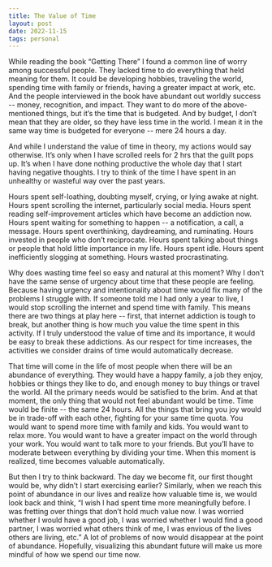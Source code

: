 ```yaml
---
title: The Value of Time
layout: post
date: 2022-11-15
tags: personal
---
```

<p style="color: rgb(26, 26, 26)" class="body"><span>While reading the book “Getting There” I found a common line of worry among successful people. They lacked time to do everything that held meaning for them. It could be developing hobbies, traveling the world, spending time with family or friends, having a greater impact at work, etc. And the people interviewed in the book have abundant out worldly success -- money, recognition, and impact. They want to do more of the above-mentioned things, but it’s the time that is budgeted. And by budget, I don’t mean that they are older, so they have less time in the world. I mean it in the same way time is budgeted for everyone -- mere 24 hours a day. </span></p><p class="body"><span>And while I understand the value of time in theory, my actions would say otherwise. It’s only when I have scrolled reels for 2 hrs that the guilt pops up. It’s when I have done nothing productive the whole day that I start having negative thoughts. I try to think of the time I have spent in an unhealthy or wasteful way over the past years.</span></p><p class="body"><span>Hours spent self-loathing, doubting myself, crying, or lying awake at night. Hours spent scrolling the internet, particularly social media. Hours spent reading self-improvement articles which have become an addiction now. Hours spent waiting for something to happen -- a notification, a call, a message. Hours spent overthinking, daydreaming, and ruminating. Hours invested in people who don’t reciprocate. Hours spent talking about things or people that hold little importance in my life. Hours spent idle. Hours spent inefficiently slogging at something. Hours wasted procrastinating. </span></p><p class="body"><span>Why does wasting time feel so easy and natural at this moment? Why I don’t have the same sense of urgency about time that these people are feeling. Because having urgency and intentionality about time would fix many of the problems I struggle with. If someone told me I had only a year to live, I would stop scrolling the internet and spend time with family. This means there are two things at play here -- first, that internet addiction is tough to break, but another thing is how much you value the time spent in this activity. If I truly understood the value of time and its importance, it would be easy to break these addictions. As our respect for time increases, the activities we consider drains of time would automatically decrease.</span></p><p class="body"><span>That time will come in the life of most people when there will be an abundance of everything. They would have a happy family, a job they enjoy, hobbies or things they like to do, and enough money to buy things or travel the world. All the primary needs would be satisfied to the brim. And at that moment, the only thing that would not feel abundant would be time. Time would be finite -- the same 24 hours. All the things that bring you joy would be in trade-off with each other, fighting for your same time quota. You would want to spend more time with family and kids. You would want to relax more. You would want to have a greater impact on the world through your work. You would want to talk more to your friends. But you’ll have to moderate between everything by dividing your time. When this moment is realized, time becomes valuable automatically. </span></p><p class="body"><span>But then I try to think backward. The day we become fit, our first thought would be, why didn’t I start exercising earlier? Similarly, when we reach this point of abundance in our lives and realize how valuable time is, we would look back and think, “I wish I had spent time more meaningfully before. I was fretting over things that don’t hold much value now. I was worried whether I would have a good job, I was worried whether I would find a good partner, I was worried what others think of me, I was envious of the lives others are living, etc.” A lot of problems of now would disappear at the point of abundance. Hopefully, visualizing this abundant future will make us more mindful of how we spend our time now. </span></p>